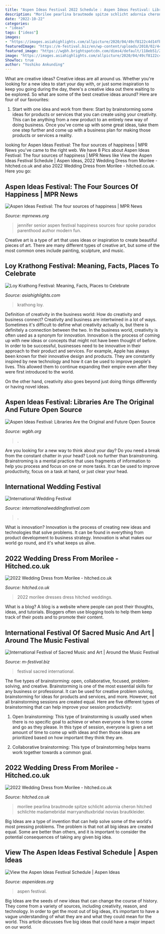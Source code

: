 ```yaml
---
title: "Aspen Ideas Festival 2022 Schedule : Aspen Ideas Festival: Libraries Are The Original And Future Open Source"
description: "Morilee pearlina brautmode spitze schlicht adornia cheron hitched schlichte madamebridal marryandtuxbridal novias brautkleider"
date: "2022-10-22"
categories:
- "ideas"
tags: ["ideas"]
images:
- "https://images.asiahighlights.com/allpicture/2020/04/49cf8122c4d14fb6a75ffb27_cut_600x800_61.jpg"
featuredImage: "https://m-festival.biz/en/wp-content/uploads/2018/02/442edad4c15c697476e6349d0752a49c.jpg"
featured_image: "https://wgbh.brightspotcdn.com/dims4/default/118eb51/2147483647/strip/true/crop/1280x852+0+0/resize/1280x852!/quality/70/?url=https:%2F%2Fimage.pbs.org%2Fvideo-assets%2Fpbs%2Faspen-ideas-festival%2F179207%2Fimages%2Fmezzanine_438.jpg"
image: "https://images.asiahighlights.com/allpicture/2020/04/49cf8122c4d14fb6a75ffb27_cut_600x800_61.jpg"
ShowToc: true
author: "Yoshiko Ankunding"
---
```



What are creative ideas?
Creative ideas are all around us. Whether you're looking for a new idea to start your day with, or just some inspiration to keep you going during the day, there's a creative idea out there waiting to be explored. So what are some of the best creative ideas around? Here are four of our favourites: 
1. Start with one idea and work from there: Start by brainstorming some ideas for products or services that you can create using your creativity. This can be anything from a new product to an entirely new way of doing business. Once you've come up with some great ideas, take them one step further and come up with a business plan for making those products or services a reality. 


	

		
looking for Aspen Ideas Festival: The four sources of happiness | MPR News you've came to the right web. We have 8 Pics about Aspen Ideas Festival: The four sources of happiness | MPR News like View the Aspen Ideas Festival Schedule | Aspen Ideas, 2022 Wedding Dress from Morilee - hitched.co.uk and also 2022 Wedding Dress from Morilee - hitched.co.uk. Here you go:
		
    
## Aspen Ideas Festival: The Four Sources Of Happiness | MPR News

<img loading=lazy src="https://img.apmcdn.org/c61272da6e3d03f66758f6d8196c9ab685a0176c/uncropped/93c856-20150821-jennifersenior.jpg" onerror="this.onerror=null;this.src='https://tse1.mm.bing.net/th?id=OIP.dUgQx6rFyywYuLVL75xR9QHaE7&amp;pid=15.1';" alt="Aspen Ideas Festival: The four sources of happiness | MPR News">

_Source: mprnews.org_

>jennifer senior aspen festival happiness sources four spoke paradox parenthood author modern fun. 

	

Creative art is a type of art that uses ideas or inspiration to create beautiful pieces of art. There are many different types of creative art, but some of the most common ones include painting, sculpture, and music.

    
## Loy Krathong Festival: Meaning, Facts, Places To Celebrate

<img loading=lazy src="https://images.asiahighlights.com/allpicture/2020/04/49cf8122c4d14fb6a75ffb27_cut_600x800_61.jpg" onerror="this.onerror=null;this.src='https://tse1.mm.bing.net/th?id=OIP.vdDkIszwbRd8Mhd8Css77AHaJ4&amp;pid=15.1';" alt="Loy Krathong Festival: Meaning, Facts, Places to Celebrate">

_Source: asiahighlights.com_

>krathong loy. 

	

Definition of creativity in the business world: How do creativity and business connect?
Creativity and business are intertwined in a lot of ways. Sometimes it's difficult to define what creativity actually is, but there is definitely a connection between the two. 
In the business world, creativity is often used as a synonym for innovation. Innovation is the process of coming up with new ideas or concepts that might not have been thought of before. In order to be successful, businesses need to be innovative in their approach to their product and services. For example, Apple has always been known for their innovative design and products. They are constantly inspired by new technology and how it can be used to improve people's lives. This allowed them to continue expanding their empire even after they were first introduced to the world. 

On the other hand, creativity also goes beyond just doing things differently or having novel ideas.

    
## Aspen Ideas Festival: Libraries Are The Original And Future Open Source

<img loading=lazy src="https://wgbh.brightspotcdn.com/dims4/default/118eb51/2147483647/strip/true/crop/1280x852+0+0/resize/1280x852!/quality/70/?url=https:%2F%2Fimage.pbs.org%2Fvideo-assets%2Fpbs%2Faspen-ideas-festival%2F179207%2Fimages%2Fmezzanine_438.jpg" onerror="this.onerror=null;this.src='https://tse1.mm.bing.net/th?id=OIP.niWhftW5hWZDx2jqKOPCawHaE7&amp;pid=15.1';" alt="Aspen Ideas Festival: Libraries Are the Original and Future Open Source">

_Source: wgbh.org_

>. 

	

Are you looking for a new way to think about your day? Do you need a break from the constant chatter in your head? Look no further than brainstroming. Brainstroming is a mental practice that uses fragments of information to help you process and focus on one or more tasks. It can be used to improve productivity, focus on a task at hand, or just clear your head.

    
## International Wedding Festival

<img loading=lazy src="https://lirp-cdn.multiscreensite.com/319a3a60/dms3rep/multi/opt/International+Wedding+Festival+near+me-1920w.png" onerror="this.onerror=null;this.src='https://tse3.mm.bing.net/th?id=OIP.1C9l2-McsGRCSSW28-XlhwHaD4&amp;pid=15.1';" alt="International Wedding Festival">

_Source: internationalweddingfestival.com_

>. 

	

What is innovation?
Innovation is the process of creating new ideas and technologies that solve problems. It can be found in everything from product development to business strategy. Innovation is what makes our world go round, and it's what keeps us alive.

    
## 2022 Wedding Dress From Morilee - Hitched.co.uk

<img loading=lazy src="https://cdn0.hitched.co.uk/cat/439877--mfvg439877.jpg" onerror="this.onerror=null;this.src='https://tse2.mm.bing.net/th?id=OIP.geyEN64huOrLU3cOLVU_UwHaLG&amp;pid=15.1';" alt="2022 Wedding Dress from Morilee - hitched.co.uk">

_Source: hitched.co.uk_

>2022 morilee dresses dress hitched weddings. 

	

What is a blog?
A blog is a website where people can post their thoughts, ideas, and tutorials. Bloggers often use blogging tools to help them keep track of their posts and to promote their content.

    
## International Festival Of Sacred Music And Art | Around The Music Festival

<img loading=lazy src="https://m-festival.biz/en/wp-content/uploads/2018/02/442edad4c15c697476e6349d0752a49c.jpg" onerror="this.onerror=null;this.src='https://tse3.mm.bing.net/th?id=OIP.pHVTLl5arSrr0u9gdgjZ2AHaEc&amp;pid=15.1';" alt="International Festival of Sacred Music and Art | Around the Music Festival">

_Source: m-festival.biz_

>festival sacred international. 

	

The five types of brainstorming: open, collaborative, focused, problem-solving, and creative.
Brainstorming is one of the most essential skills for any business or professional. It can be used for creative problem solving, brainstorming for ideas for products and services, and more. However, not all brainstorming sessions are created equal. Here are five different types of brainstorming that can help improve your session productivity: 
1. Open brainstorming: This type of brainstorming is usually used when there is no specific goal to achieve or when everyone is free to come and go as they please. In this type of session, everyone is given a set amount of time to come up with ideas and then those ideas are prioritized based on how important they think they are.

2. Collaborative brainstorming: This type of brainstorming helps teams work together towards a common goal.

    
## 2022 Wedding Dress From Morilee - Hitched.co.uk

<img loading=lazy src="https://cdn0.hitched.co.uk/cat/461637--mfvo461637.jpg" onerror="this.onerror=null;this.src='https://tse1.mm.bing.net/th?id=OIP.p7xTdW1350K6lOMjuOwQwgHaLH&amp;pid=15.1';" alt="2022 Wedding Dress from Morilee - hitched.co.uk">

_Source: hitched.co.uk_

>morilee pearlina brautmode spitze schlicht adornia cheron hitched schlichte madamebridal marryandtuxbridal novias brautkleider. 

	

Big Ideas are a type of invention that can help solve some of the world's most pressing problems. The problem is that not all big ideas are created equal. Some are better than others, and it is important to consider the potential consequences of taking any given big idea.

    
## View The Aspen Ideas Festival Schedule | Aspen Ideas

<img loading=lazy src="https://aspenideasfestival.imgix.net/6f08f1a9-401d-4cbb-9a30-8ea514bec696/29199123668_18b743451d_o.jpg?auto=compress%2Cformat&amp;fit=min&amp;fm=jpg&amp;q=80&amp;rect=1056%2C0%2C4017%2C4016" onerror="this.onerror=null;this.src='https://tse1.mm.bing.net/th?id=OIP.sZg_XIvUZmWolPm1t2C5PAHaHZ&amp;pid=15.1';" alt="View the Aspen Ideas Festival Schedule | Aspen Ideas">

_Source: aspenideas.org_

>aspen festival. 

	

Big Ideas are the seeds of new ideas that can change the course of history. They come from a variety of sources, including creativity, reason, and technology. In order to get the most out of big ideas, it’s important to have a vague understanding of what they are and what they could mean for the world. This article discusses five big ideas that could have a major impact on our world.

